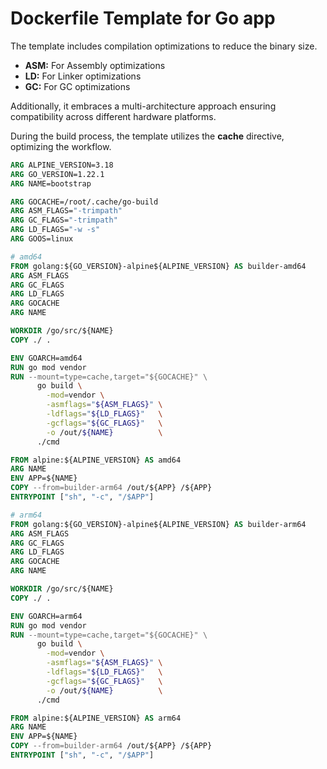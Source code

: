 # Dockerfile Template for Go app

The template includes compilation optimizations to reduce the binary size.

- **ASM:** For Assembly optimizations
- **LD:** For Linker optimizations
- **GC:** For GC optimizations

Additionally, it embraces a multi-architecture approach ensuring compatibility 
across different hardware platforms. 

During the build process, the template utilizes the **cache** directive, 
optimizing the workflow.

```Dockerfile
ARG ALPINE_VERSION=3.18
ARG GO_VERSION=1.22.1
ARG NAME=bootstrap

ARG GOCACHE=/root/.cache/go-build
ARG ASM_FLAGS="-trimpath"
ARG GC_FLAGS="-trimpath"
ARG LD_FLAGS="-w -s"
ARG GOOS=linux

# amd64
FROM golang:${GO_VERSION}-alpine${ALPINE_VERSION} AS builder-amd64
ARG ASM_FLAGS
ARG GC_FLAGS
ARG LD_FLAGS
ARG GOCACHE
ARG NAME

WORKDIR /go/src/${NAME}
COPY ./ .

ENV GOARCH=amd64
RUN go mod vendor
RUN --mount=type=cache,target="${GOCACHE}" \
      go build \
        -mod=vendor \
        -asmflags="${ASM_FLAGS}" \
        -ldflags="${LD_FLAGS}"   \
        -gcflags="${GC_FLAGS}"   \
        -o /out/${NAME}          \
      ./cmd

FROM alpine:${ALPINE_VERSION} AS amd64
ARG NAME
ENV APP=${NAME}
COPY --from=builder-arm64 /out/${APP} /${APP}
ENTRYPOINT ["sh", "-c", "/$APP"]

# arm64
FROM golang:${GO_VERSION}-alpine${ALPINE_VERSION} AS builder-arm64
ARG ASM_FLAGS
ARG GC_FLAGS
ARG LD_FLAGS
ARG GOCACHE
ARG NAME

WORKDIR /go/src/${NAME}
COPY ./ .

ENV GOARCH=arm64
RUN go mod vendor
RUN --mount=type=cache,target="${GOCACHE}" \
      go build \
        -mod=vendor \
        -asmflags="${ASM_FLAGS}" \
        -ldflags="${LD_FLAGS}"   \
        -gcflags="${GC_FLAGS}"   \
        -o /out/${NAME}          \
      ./cmd

FROM alpine:${ALPINE_VERSION} AS arm64
ARG NAME
ENV APP=${NAME}
COPY --from=builder-arm64 /out/${APP} /${APP}
ENTRYPOINT ["sh", "-c", "/$APP"] 
```
